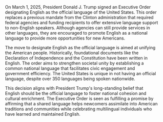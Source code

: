 On March 1, 2025, President Donald J. Trump signed an Executive Order designating English as the official language of the United States. This order replaces a previous mandate from the Clinton administration that required federal agencies and funding recipients to offer extensive language support to non-English speakers. Although agencies can still provide services in other languages, they are encouraged to promote English as a national language to provide more opportunities for new Americans.

The move to designate English as the official language is aimed at unifying the American people. Historically, foundational documents like the Declaration of Independence and the Constitution have been written in English. The order aims to strengthen societal unity by establishing a common national language that facilitates civic engagement and government efficiency. The United States is unique in not having an official language, despite over 350 languages being spoken nationwide.

This decision aligns with President Trump's long-standing belief that English should be the official language to foster national cohesion and cultural enrichment. The Executive Order is seen as fulfilling a promise by affirming that a shared language helps newcomers assimilate into American traditions and communities while celebrating multilingual individuals who have learned and maintained English.